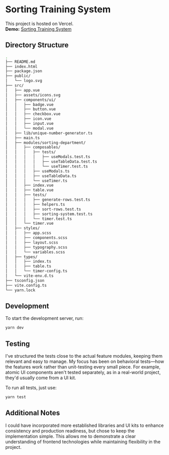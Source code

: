 # Sorting Training System

This project is hosted on Vercel.  
**Demo:** [Sorting Training System](https://sorting-training-system-red.vercel.app/)

## Directory Structure

```sh
.
├── README.md
├── index.html
├── package.json
├── public/
│   └── logo.svg
├── src/
│   ├── app.vue
│   ├── assets/icons.svg
│   ├── components/ui/
│   │   ├── badge.vue
│   │   ├── button.vue
│   │   ├── checkbox.vue
│   │   ├── icon.vue
│   │   ├── input.vue
│   │   └── modal.vue
│   ├── lib/unique-number-generator.ts
│   ├── main.ts
│   ├── modules/sorting-department/
│   │   ├── composables/
│   │   │   ├── tests/
│   │   │   │   ├── useModals.test.ts
│   │   │   │   ├── useTableData.test.ts
│   │   │   │   └── useTimer.test.ts
│   │   │   ├── useModals.ts
│   │   │   ├── useTableData.ts
│   │   │   └── useTimer.ts
│   │   ├── index.vue
│   │   ├── table.vue
│   │   ├── tests/
│   │   │   ├── generate-rows.test.ts
│   │   │   ├── helpers.ts
│   │   │   ├── sort-rows.test.ts
│   │   │   ├── sorting-system.test.ts
│   │   │   └── timer.test.ts
│   │   └── timer.vue
│   ├── styles/
│   │   ├── app.scss
│   │   ├── components.scss
│   │   ├── layout.scss
│   │   ├── typography.scss
│   │   └── variables.scss
│   ├── types/
│   │   ├── index.ts
│   │   ├── table.ts
│   │   └── timer-config.ts
│   └── vite-env.d.ts
├── tsconfig.json
├── vite.config.ts
└── yarn.lock
```

## Development

To start the development server, run:

```sh
yarn dev
```

## Testing

I've structured the tests close to the actual feature modules, keeping them relevant and easy to manage. My focus has been on behavioral tests—how the features work rather than unit-testing every small piece. For example, atomic UI components aren't tested separately, as in a real-world project, they'd usually come from a UI kit.

To run all tests, just use:

```sh
yarn test
```

## Additional Notes

I could have incorporated more established libraries and UI kits to enhance consistency and production readiness, but chose to keep the implementation simple. This allows me to demonstrate a clear understanding of frontend technologies while maintaining flexibility in the project.
